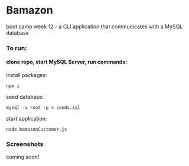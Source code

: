 # Bamazon
boot camp week 12 - a CLI application that communicates with a MySQL database

### To run:
#### clone repo, start MySQL Server, run commands:
install packages:
```
npm i
```
seed database:
```
mysql -u root -p < seeds.sql
```
start application:
```
node bamazonCustomer.js
```

### Screenshots
coming soon!